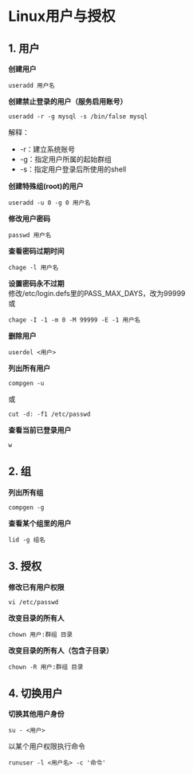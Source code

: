 # Linux用户与授权
## 1. 用户
**创建用户**  
```shell
useradd 用户名
```

**创建禁止登录的用户（服务启用账号）**  
```shell
useradd -r -g mysql -s /bin/false mysql
```
解释：  
- -r：建立系统账号
- -g：指定用户所属的起始群组
- -s：指定用户登录后所使用的shell

**创建特殊组(root)的用户**  
```
useradd -u 0 -g 0 用户名
```

**修改用户密码**  
```shell
passwd 用户名
```

**查看密码过期时间**  
```shell
chage -l 用户名
```

**设置密码永不过期**  
修改/etc/login.defs里的PASS_MAX_DAYS，改为99999  
或  
```shell
chage -I -1 -m 0 -M 99999 -E -1 用户名
```

**删除用户**  
```
userdel <用户>
```

**列出所有用户**  
```
compgen -u
```
或
```
cut -d: -f1 /etc/passwd
```

**查看当前已登录用户**  
```
w
```

## 2. 组
**列出所有组**  
```
compgen -g
```

**查看某个组里的用户**  
```
lid -g 组名
```

## 3. 授权
**修改已有用户权限**  
```
vi /etc/passwd
```

**改变目录的所有人**  
```
chown 用户:群组 目录
```
**改变目录的所有人（包含子目录）**  
```
chown -R 用户:群组 目录
```

## 4. 切换用户
**切换其他用户身份**  
```
su - <用户>
```

以某个用户权限执行命令
```
runuser -l <用户名> -c '命令'
```
